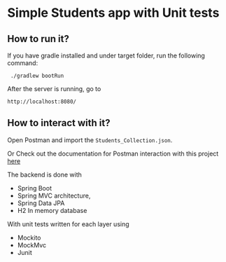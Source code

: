 
Simple Students app with Unit tests
=========================


## How to run it?

If you have gradle installed and under target folder, run the following command:

     ./gradlew bootRun


After the server is running, go to

```
http://localhost:8080/
```

## How to interact with it?

Open Postman and import the `Students_Collection.json`.

Or Check out the documentation for Postman interaction with this project [here](https://documenter.getpostman.com/view/9118370/SztJzPVj)

The backend is done with 
- Spring Boot 
- Spring MVC architecture, 
- Spring Data JPA
- H2 In memory database

With unit tests written for each layer using
- Mockito
- MockMvc
- Junit
